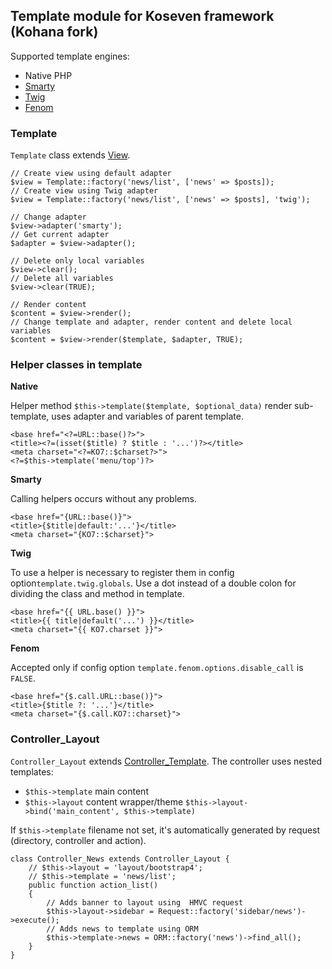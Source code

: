 ## Template module for Koseven framework (Kohana fork)

Supported template engines:
- Native PHP
- [Smarty](http://smarty.net)
- [Twig](http://twig.symfony.com)
- [Fenom](http://github.com/bzick/fenom)

### Template

`Template` class extends [View](https://koseven.ga/documentation/kohana/mvc/views).

~~~
// Create view using default adapter
$view = Template::factory('news/list', ['news' => $posts]);
// Create view using Twig adapter
$view = Template::factory('news/list', ['news' => $posts], 'twig');
~~~
~~~
// Change adapter
$view->adapter('smarty');
// Get current adapter
$adapter = $view->adapter();
~~~
~~~
// Delete only local variables
$view->clear();
// Delete all variables
$view->clear(TRUE);
~~~
~~~
// Render content
$content = $view->render();
// Change template and adapter, render content and delete local variables
$content = $view->render($template, $adapter, TRUE);
~~~

### Helper classes in template

**Native**

Helper method `$this->template($template, $optional_data)` render sub-template, uses adapter and variables of parent template.

~~~
<base href="<?=URL::base()?>">
<title><?=(isset($title) ? $title : '...')?></title>
<meta charset="<?=KO7::$charset?>">
<?=$this->template('menu/top')?>
~~~

**Smarty**

Calling helpers occurs without any problems.
~~~
<base href="{URL::base()}">
<title>{$title|default:'...'}</title>
<meta charset="{KO7::$charset}">
~~~
**Twig**

To use a helper is necessary to register them in config option`template.twig.globals`.
Use a dot instead of a double colon for dividing the class and method in template.
~~~
<base href="{{ URL.base() }}">
<title>{{ title|default('...') }}</title>
<meta charset="{{ KO7.charset }}">
~~~
**Fenom**

Accepted only if config option `template.fenom.options.disable_call` is `FALSE`.
~~~
<base href="{$.call.URL::base()}">
<title>{$title ?: '...'}</title>
<meta charset="{$.call.KO7::charset}">
~~~

### Controller_Layout

`Controller_Layout` extends [Controller_Template](https://koseven.ga/documentation/api/Controller_Template).
The controller uses nested templates:
- `$this->template` main content
- `$this->layout` content wrapper/theme `$this->layout->bind('main_content', $this->template)`

If `$this->template` filename not set, it's automatically generated by request (directory, controller and action).
~~~
class Controller_News extends Controller_Layout {
	// $this->layout = 'layout/bootstrap4';
	// $this->template = 'news/list';
	public function action_list()
	{
		// Adds banner to layout using  HMVC request
		$this->layout->sidebar = Request::factory('sidebar/news')->execute();
		// Adds news to template using ORM
		$this->template->news = ORM::factory('news')->find_all();
	}
}
~~~
